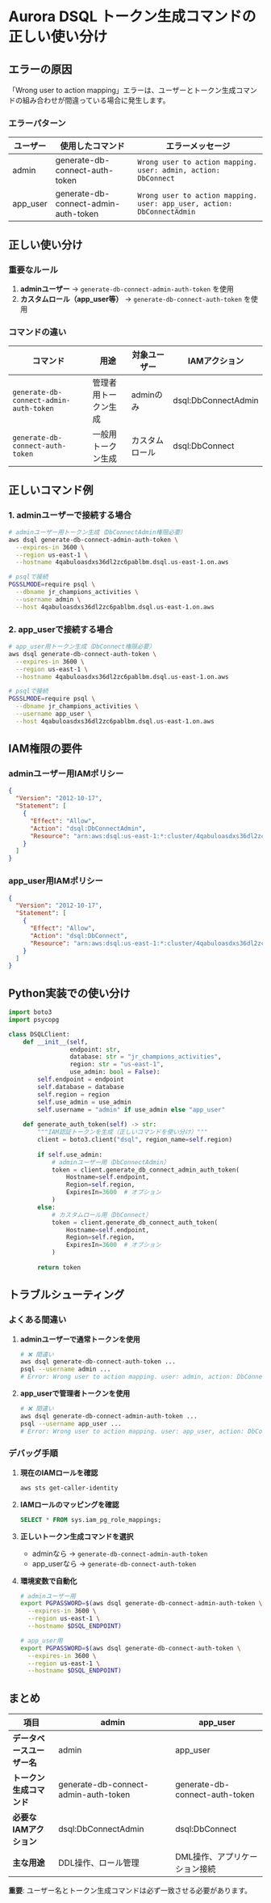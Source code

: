# Aurora DSQL トークン生成コマンドの正しい使い分け

## エラーの原因

「Wrong user to action mapping」エラーは、ユーザーとトークン生成コマンドの組み合わせが間違っている場合に発生します。

### エラーパターン

| ユーザー | 使用したコマンド | エラーメッセージ |
|---------|-----------------|-----------------|
| admin | generate-db-connect-auth-token | `Wrong user to action mapping. user: admin, action: DbConnect` |
| app_user | generate-db-connect-admin-auth-token | `Wrong user to action mapping. user: app_user, action: DbConnectAdmin` |

## 正しい使い分け

### 重要なルール

1. **adminユーザー** → `generate-db-connect-admin-auth-token` を使用
2. **カスタムロール（app_user等）** → `generate-db-connect-auth-token` を使用

### コマンドの違い

| コマンド | 用途 | 対象ユーザー | IAMアクション |
|---------|------|------------|---------------|
| `generate-db-connect-admin-auth-token` | 管理者用トークン生成 | adminのみ | dsql:DbConnectAdmin |
| `generate-db-connect-auth-token` | 一般用トークン生成 | カスタムロール | dsql:DbConnect |

## 正しいコマンド例

### 1. adminユーザーで接続する場合

```bash
# adminユーザー用トークン生成（DbConnectAdmin権限必要）
aws dsql generate-db-connect-admin-auth-token \
  --expires-in 3600 \
  --region us-east-1 \
  --hostname 4qabuloasdxs36dl2zc6pablbm.dsql.us-east-1.on.aws

# psqlで接続
PGSSLMODE=require psql \
  --dbname jr_champions_activities \
  --username admin \
  --host 4qabuloasdxs36dl2zc6pablbm.dsql.us-east-1.on.aws
```

### 2. app_userで接続する場合

```bash
# app_user用トークン生成（DbConnect権限必要）
aws dsql generate-db-connect-auth-token \
  --expires-in 3600 \
  --region us-east-1 \
  --hostname 4qabuloasdxs36dl2zc6pablbm.dsql.us-east-1.on.aws

# psqlで接続
PGSSLMODE=require psql \
  --dbname jr_champions_activities \
  --username app_user \
  --host 4qabuloasdxs36dl2zc6pablbm.dsql.us-east-1.on.aws
```

## IAM権限の要件

### adminユーザー用IAMポリシー

```json
{
  "Version": "2012-10-17",
  "Statement": [
    {
      "Effect": "Allow",
      "Action": "dsql:DbConnectAdmin",
      "Resource": "arn:aws:dsql:us-east-1:*:cluster/4qabuloasdxs36dl2zc6pablbm"
    }
  ]
}
```

### app_user用IAMポリシー

```json
{
  "Version": "2012-10-17",
  "Statement": [
    {
      "Effect": "Allow",
      "Action": "dsql:DbConnect",
      "Resource": "arn:aws:dsql:us-east-1:*:cluster/4qabuloasdxs36dl2zc6pablbm"
    }
  ]
}
```

## Python実装での使い分け

```python
import boto3
import psycopg

class DSQLClient:
    def __init__(self, 
                 endpoint: str,
                 database: str = "jr_champions_activities",
                 region: str = "us-east-1",
                 use_admin: bool = False):
        self.endpoint = endpoint
        self.database = database
        self.region = region
        self.use_admin = use_admin
        self.username = "admin" if use_admin else "app_user"
        
    def generate_auth_token(self) -> str:
        """IAM認証トークンを生成（正しいコマンドを使い分け）"""
        client = boto3.client("dsql", region_name=self.region)
        
        if self.use_admin:
            # adminユーザー用（DbConnectAdmin）
            token = client.generate_db_connect_admin_auth_token(
                Hostname=self.endpoint,
                Region=self.region,
                ExpiresIn=3600  # オプション
            )
        else:
            # カスタムロール用（DbConnect）
            token = client.generate_db_connect_auth_token(
                Hostname=self.endpoint,
                Region=self.region,
                ExpiresIn=3600  # オプション
            )
        
        return token
```

## トラブルシューティング

### よくある間違い

1. **adminユーザーで通常トークンを使用**
   ```bash
   # ❌ 間違い
   aws dsql generate-db-connect-auth-token ... 
   psql --username admin ...
   # Error: Wrong user to action mapping. user: admin, action: DbConnect
   ```

2. **app_userで管理者トークンを使用**
   ```bash
   # ❌ 間違い
   aws dsql generate-db-connect-admin-auth-token ...
   psql --username app_user ...
   # Error: Wrong user to action mapping. user: app_user, action: DbConnectAdmin
   ```

### デバッグ手順

1. **現在のIAMロールを確認**
   ```bash
   aws sts get-caller-identity
   ```

2. **IAMロールのマッピングを確認**
   ```sql
   SELECT * FROM sys.iam_pg_role_mappings;
   ```

3. **正しいトークン生成コマンドを選択**
   - adminなら → `generate-db-connect-admin-auth-token`
   - app_userなら → `generate-db-connect-auth-token`

4. **環境変数で自動化**
   ```bash
   # adminユーザー用
   export PGPASSWORD=$(aws dsql generate-db-connect-admin-auth-token \
     --expires-in 3600 \
     --region us-east-1 \
     --hostname $DSQL_ENDPOINT)
   
   # app_user用
   export PGPASSWORD=$(aws dsql generate-db-connect-auth-token \
     --expires-in 3600 \
     --region us-east-1 \
     --hostname $DSQL_ENDPOINT)
   ```

## まとめ

| 項目 | admin | app_user |
|-----|-------|----------|
| **データベースユーザー名** | admin | app_user |
| **トークン生成コマンド** | generate-db-connect-admin-auth-token | generate-db-connect-auth-token |
| **必要なIAMアクション** | dsql:DbConnectAdmin | dsql:DbConnect |
| **主な用途** | DDL操作、ロール管理 | DML操作、アプリケーション接続 |

**重要**: ユーザー名とトークン生成コマンドは必ず一致させる必要があります。
